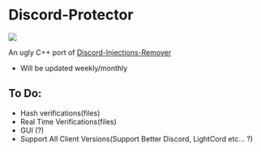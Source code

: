 # Discord-Protector

[![](https://www.codefactor.io/repository/github/HideakiAtsuyo/Discord-Protector/badge)](https://www.codefactor.io/repository/github/HideakiAtsuyo/Discord-Protector)

An ugly C++ port of [Discord-Injections-Remover](https://github.com/HideakiAtsuyo/Discord-Injections-Remover)

- Will be updated weekly/monthly

## To Do:

- Hash verifications(files)
- Real Time Verifications(files)
- GUI (?)
- Support All Client Versions(Support Better Discord, LightCord etc... ?)
